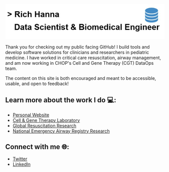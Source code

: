 ![Github Banner](https://github.com/rsh52/rsh52/blob/master/GithubBanner.jpg)

Thank you for checking out my public facing GitHub! I build tools and develop software solutions for clinicians and researchers in pediatric medicine. I have worked in critical care resuscitation, airway management, and am now working in CHOP's Cell and Gene Therapy (CGT) DataOps team.

The content on this site is both encouraged and meant to be accessible, usable, and open to feedback!

## Learn more about the work I do 💻: 
- [Personal Website](https://www.richardshanna.com/)
- [Cell & Gene Therapy Laboratory](https://www.chop.edu/centers-programs/cell-and-gene-therapy-laboratory)
- [Global Resuscitation Research](https://www.pedires-q.org/)
- [National Emergency Airway Registry Research](https://near4kids.research.chop.edu/)

## Connect with me 🌐:
- [Twitter](https://twitter.com/Richard_S_Hanna)
- [LinkedIn](https://www.linkedin.com/in/richard-hanna-ms-eit-0164162a/)

